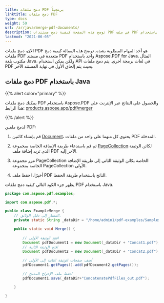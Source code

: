 ```yaml
---
title: دمج ملفات PDF برمجياً
linktitle: دمج ملفات PDF
type: docs
weight: 50
url: /ar/java/merge-pdf-documents/
description: توضح هذه الصفحة كيفية دمج مستندات PDF في ملف PDF واحد باستخدام Java.
lastmod: "2021-06-05"
---
```


الآن، دمج ملفات PDF هو أحد المهام المطلوبة بشدة.
توضح هذه المقالة كيفية دمج ملفات PDF متعددة في مستند PDF واحد باستخدام Aspose.PDF for Java. المثال مكتوب بلغة Java، ولكن يمكن استخدام API في لغات برمجة أخرى. يتم دمج ملفات PDF بحيث يتم إلحاق الأول في نهاية المستند الآخر.

## دمج ملفات PDF باستخدام Java

{{% alert color="primary" %}}

يمكنك دمج ملفات PDF باستخدام Aspose.PDF والحصول على النتائج عبر الإنترنت على هذا الرابط: [products.aspose.app/pdf/merger](https://products.aspose.app/pdf/merger)

{{% /alert %}}

لدمج ملفين PDF:

1. قم بإنشاء كائنين [Document](https://reference.aspose.com/pdf/java/com.aspose.pdf/class-use/Document)، يحتوي كل منهما على واحد من ملفات PDF المدخلة.

1. ثم قم باستدعاء طريقة الإضافة الخاصة بمجموعة [PageCollection](https://reference.aspose.com/pdf/java/com.aspose.pdf/class-use/PageCollection) لكائن الوثيقة الذي تريد إضافة ملف PDF الآخر إليه.
1. مرر مجموعة PageCollection الخاصة بكائن الوثيقة الثاني إلى طريقة الإضافة الخاصة بمجموعة PageCollection الأولى.
1. أخيرًا، احفظ ملف PDF الناتج باستخدام طريقة الحفظ.

يظهر جزء الكود التالي كيفية دمج ملفات PDF باستخدام Java.

```java
package com.aspose.pdf.examples;

import com.aspose.pdf.*;

public class ExampleMerge {
    // المسار إلى دليل الوثائق.
    private static String _dataDir = "/home/admin1/pdf-examples/Samples/";

    public static void Merge() {
        
        // افتح الوثيقة الأولى
        Document pdfDocument1 = new Document(_dataDir + "Concat1.pdf");
        // افتح الوثيقة الثانية
        Document pdfDocument2 = new Document(_dataDir + "Concat2.pdf");

        // أضف صفحات الوثيقة الثانية إلى الأولى
        pdfDocument1.getPages().add(pdfDocument2.getPages());

        // احفظ ملف الإخراج المدمج
        pdfDocument1.save(_dataDir+"ConcatenatePdfFiles_out.pdf");

    }

}
```